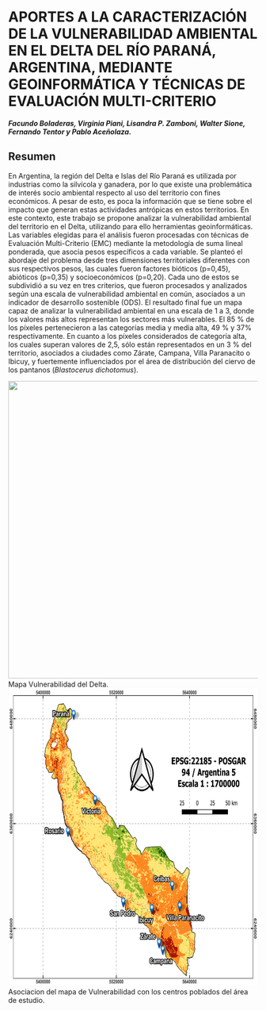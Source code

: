 # APORTES A LA CARACTERIZACIÓN DE LA VULNERABILIDAD AMBIENTAL EN EL DELTA DEL RÍO PARANÁ, ARGENTINA, MEDIANTE GEOINFORMÁTICA Y TÉCNICAS DE EVALUACIÓN MULTI-CRITERIO
***Facundo Boladeras, Virginia Piani, Lisandra P. Zamboni, Walter Sione, Fernando Tentor y Pablo Aceñolaza.*** 

## Resumen

En Argentina, la región del Delta e Islas del Río Paraná es utilizada por industrias como la silvícola y ganadera, por lo que existe una problemática de interés socio ambiental respecto al uso del territorio con fines económicos. A pesar de esto, es poca la información que se tiene sobre el impacto que generan estas actividades antrópicas en estos territorios. En este contexto, este trabajo se propone analizar la vulnerabilidad ambiental del territorio en el Delta, utilizando para ello herramientas geoinformáticas. Las variables elegidas para el análisis fueron procesadas con técnicas de Evaluación Multi-Criterio (EMC) mediante la metodología de suma lineal ponderada, que asocia pesos específicos a cada variable. Se planteó el abordaje del problema desde tres dimensiones territoriales diferentes con sus respectivos pesos, las cuales fueron factores bióticos (p=0,45), abióticos (p=0,35) y socioeconómicos (p=0,20). Cada uno de estos se subdividió a su vez en tres criterios, que fueron procesados y analizados según una escala de vulnerabilidad ambiental en común, asociados a un indicador de desarrollo sostenible (ODS). El resultado final fue un mapa capaz de analizar la vulnerabilidad ambiental en una escala de 1 a 3, donde los valores más altos representan los sectores más vulnerables. El 85 % de los píxeles pertenecieron a las categorías media y media alta, 49 % y 37% respectivamente. En cuanto a los píxeles considerados de categoría alta, los cuales superan valores de 2,5, sólo están representados en un 3 % del territorio, asociados a ciudades como Zárate, Campana, Villa Paranacito o Ibicuy, y fuertemente influenciados por el área de distribución del ciervo de los pantanos (*Blastocerus dichotomus*). 



<img src="https://github.com/IDE-FCyT/IDE-FCyT/raw/main/images/Mapa_Beca_3.png" width="850" height="600" />
Mapa Vulnerabilidad del Delta.


<img src="https://github.com/IDE-FCyT/IDE-FCyT/raw/main/images/Mapa_Beca2.png" width="750" height="600" />
Asociacion del mapa de Vulnerabilidad con los centros poblados del área de estudio. 
